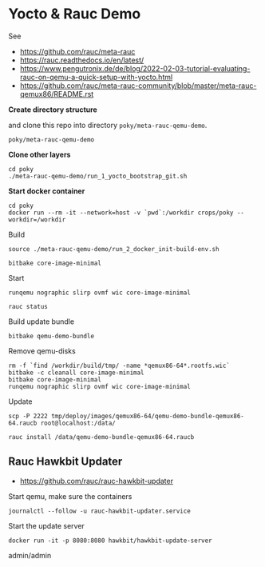 # Yocto & Rauc Demo

See

* https://github.com/rauc/meta-rauc
* https://rauc.readthedocs.io/en/latest/
* https://www.pengutronix.de/de/blog/2022-02-03-tutorial-evaluating-rauc-on-qemu-a-quick-setup-with-yocto.html
* https://github.com/rauc/meta-rauc-community/blob/master/meta-rauc-qemux86/README.rst


**Create directory structure**

and clone this repo into directory `poky/meta-rauc-qemu-demo`.

```
poky/meta-rauc-qemu-demo 
```

**Clone other layers**

```
cd poky
./meta-rauc-qemu-demo/run_1_yocto_bootstrap_git.sh
```

**Start docker container**

```
cd poky
docker run --rm -it --network=host -v `pwd`:/workdir crops/poky --workdir=/workdir
```

Build

```
source ./meta-rauc-qemu-demo/run_2_docker_init-build-env.sh

bitbake core-image-minimal
```

Start

```
runqemu nographic slirp ovmf wic core-image-minimal

rauc status
```

Build update bundle

```
bitbake qemu-demo-bundle
```

Remove qemu-disks

```
rm -f `find /workdir/build/tmp/ -name *qemux86-64*.rootfs.wic`
bitbake -c cleanall core-image-minimal
bitbake core-image-minimal
runqemu nographic slirp ovmf wic core-image-minimal
```

Update

```
scp -P 2222 tmp/deploy/images/qemux86-64/qemu-demo-bundle-qemux86-64.raucb root@localhost:/data/

rauc install /data/qemu-demo-bundle-qemux86-64.raucb
```


## Rauc Hawkbit Updater

* https://github.com/rauc/rauc-hawkbit-updater


Start qemu, make sure the containers 

```
journalctl --follow -u rauc-hawkbit-updater.service
```


Start the update server 

```
docker run -it -p 8080:8080 hawkbit/hawkbit-update-server
```

admin/admin


